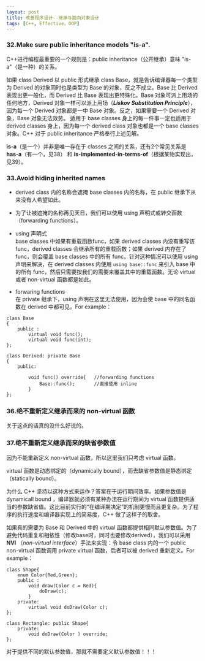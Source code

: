 ```yaml
---
layout: post
title: 改善程序设计--继承与面向对象设计
tags: [C++, Effective，OOP]
---
```



### 32.Make sure public inheritance models "is-a".

C++进行编程最重要的一个规则是：public inheritance（公开继承）意味 "is-a"（是一种）的关系。

如果 class Derived 以 public 形式继承 class Base，就是告诉编译器每一个类型为 Derived 的对象同时也是类型为 Base 的对象，反之不成立。Base 比 Derived 表现出更一般化，而 Derived 比 Base 表现出更特殊化。Base 对象可派上用场的任何地方，Derived 对象一样可以派上用场（**_Liskov Substitution Principle_**），因为每一个 Derived 对象都是一中 Base 对象。反之，如果需要一个 Derived 对象，Base 对象无法效劳。
适用于 base classes 身上的每一件事一定也适用于 derived classes 身上，因为每一个 derived class 对象也都是一个 base classes 对象。C++ 对于 public inheritance 严格奉行上述见解。

**is-a**（是一个）并非是唯一存在于 classes 之间的关系，还有2个常见关系是 **has-a**（有一个，见38） 和 **is-implemented-in-terms-of**（根据某物实现出，见39）。


### 33.Avoid hiding inherited names

* derived class 内的名称会遮掩 base classes 内的名称，在 public 继承下从来没有人希望如此。  

* 为了让被遮掩的名称再见天日，我们可以使用 using 声明式或转交函数（forwarding functions）。  

 * using 声明式  
  base classes 中如果有重载函数func，如果 derived classes 内没有重写该 func，derived classes 会继承所有的重载函数；如果 derived 内存在了func，则会覆盖 base classes 中的所有 func。针对这种情况可以使用 using 声明来解决，在 derived classes 内使用 `using base::func` 来引入 base 中的所有 func，然后只需要按我们的需要来覆盖其中的重载函数。无论 virtual 或者 non-virtual 函数都是如此。

 * forwaring functions  
  在 private 继承下，using 声明在这里无法使用，因为会使 base 中的同名函数在 derived 中都可见。For example：

```
class Base
{
    public :
        virtual void func();
        virtual void func(int);
};

class Derived: private Base
{
    public:
       
        void func() override{   //forwarding functions
            Base::func();       //直接使用 inline
        }
};
```


### 36.绝不重新定义继承而来的 non-virtual 函数

关于这点的话真的没什么好说的。


### 37.绝不重新定义继承而来的缺省参数值

因为不能重新定义 non-virtual 函数，所以这里我们只考虑 virtual 函数。

virtual 函数是动态绑定的（dynamically bound），而去缺省参数值是静态绑定（statically bound）。

为什么 C++ 坚持以这种方式来运作？答案在于运行期间效率。如果参数值是 dynamicall bound ，编译器就必须有某种办法在运行期间为 virtual 函数提供适当的参数缺省值。这比目前实行的“在编译期决定”的机制更慢而且更复杂。为了程序的执行速度和编译器实现上的简易度，C++ 做了这样子的取舍。

如果真的需要为 Base 和 Derived 中的 virtual 函数都提供相同默认参数值。为了避免代码重复和相依性（修改base时，同时也要修改derived），我们可以采用 **NVI** （_non-virtual interface_）手法来实现：令 base class 内的一个 public non-virtual 函数调用 private virtual 函数，后者可以被 derived 重新定义。For example：  

```
class Shape{
    enum Color{Red,Green};
    public :
        void draw(Color c = Red){
            doDraw(c);
        }
    private:
        virtual void doDraw(Color c);
};

class Rectangle: public Shape{
    private:
        void doDraw(Color ) override;
};

```

对于提供不同的默认参数值，那就不需要定义默认参数值！！！